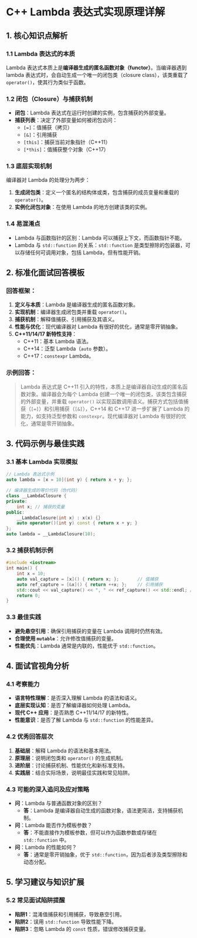 
# C++ Lambda 表达式实现原理详解
## 1. 核心知识点解析
### 1.1 Lambda 表达式的本质
Lambda 表达式本质上是**编译器生成的匿名函数对象（functor）**。当编译器遇到 lambda 表达式时，会自动生成一个唯一的闭包类（closure class），该类重载了 `operator()`，使其行为类似于函数。

### 1.2 闭包（Closure）与捕获机制
- **闭包**：Lambda 表达式在运行时创建的实例，包含捕获的外部变量。
- **捕获列表**：决定了外部变量如何被闭包访问：
  - `[=]`：值捕获（拷贝）
  - `[&]`：引用捕获
  - `[this]`：捕获当前对象指针（C++11）
  - `[*this]`：值捕获整个对象（C++17）

### 1.3 底层实现机制
编译器对 Lambda 的处理分为两步：
1. **生成闭包类**：定义一个匿名的结构体或类，包含捕获的成员变量和重载的 `operator()`。
2. **实例化闭包对象**：在使用 Lambda 的地方创建该类的实例。

### 1.4 易混淆点
- Lambda 与函数指针的区别：Lambda 可以捕获上下文，而函数指针不能。
- Lambda 与 `std::function` 的关系：`std::function` 是类型擦除的包装器，可以存储任何可调用对象，包括 Lambda，但有性能开销。

## 2. 标准化面试回答模板

### 回答框架：
1. **定义与本质**：Lambda 是编译器生成的匿名函数对象。
2. **实现机制**：编译器生成闭包类并重载 `operator()`。
3. **捕获机制**：解释值捕获、引用捕获及其语义。
4. **性能与优化**：现代编译器对 Lambda 有很好的优化，通常是零开销抽象。
5. **C++11/14/17 新特性支持**：
   - C++11：基本 Lambda 语法。
   - C++14：泛型 Lambda（`auto` 参数）。
   - C++17：`constexpr` Lambda。

### 示例回答：
> Lambda 表达式是 C++11 引入的特性，本质上是编译器自动生成的匿名函数对象。编译器会为每个 Lambda 创建一个唯一的闭包类，该类包含捕获的外部变量，并重载 `operator()` 以实现函数调用语义。捕获方式包括值捕获（`[=]`）和引用捕获（`[&]`），C++14 和 C++17 进一步扩展了 Lambda 的能力，如支持泛型参数和 `constexpr`。现代编译器对 Lambda 有很好的优化，通常是零开销抽象。

## 3. 代码示例与最佳实践

### 3.1 基本 Lambda 实现模拟
```cpp
// Lambda 表达式示例
auto lambda = [x = 10](int y) { return x + y; };

// 编译器生成的等价代码（伪代码）
class __LambdaClosure {
private:
    int x; // 捕获的变量
public:
    __LambdaClosure(int x) : x(x) {}
    auto operator()(int y) const { return x + y; }
};
auto lambda = __LambdaClosure(10);
```

### 3.2 捕获机制示例
```cpp
#include <iostream>
int main() {
    int x = 10;
    auto val_capture = [x]() { return x; };       // 值捕获
    auto ref_capture = [&x]() { return ++x; };    // 引用捕获
    std::cout << val_capture() << ", " << ref_capture() << std::endl; // 10, 11
    return 0;
}
```

### 3.3 最佳实践
- **避免悬空引用**：确保引用捕获的变量在 Lambda 调用时仍然有效。
- **合理使用 `mutable`**：允许修改值捕获的变量。
- **性能优先**：Lambda 通常是内联的，性能优于 `std::function`。

## 4. 面试官视角分析

### 4.1 考察能力
- **语言特性理解**：是否深入理解 Lambda 的语法和语义。
- **底层实现认知**：是否了解编译器如何处理 Lambda。
- **现代 C++ 应用**：是否熟悉 C++11/14/17 的新特性。
- **性能意识**：是否了解 Lambda 与 `std::function` 的性能差异。

### 4.2 优秀回答层次
1. **基础层**：解释 Lambda 的语法和基本用法。
2. **原理层**：说明闭包类和 `operator()` 的生成机制。
3. **进阶层**：讨论捕获机制、性能优化和新标准支持。
4. **实践层**：结合实际场景，说明最佳实践和常见陷阱。

### 4.3 可能的深入追问及应对策略
- **问**：Lambda 与普通函数对象的区别？
  - **答**：Lambda 是编译器自动生成的函数对象，语法更简洁，支持捕获机制。
- **问**：Lambda 能否作为模板参数？
  - **答**：不能直接作为模板参数，但可以作为函数参数或存储在 `std::function` 中。
- **问**：Lambda 的性能如何？
  - **答**：通常是零开销抽象，优于 `std::function`，因为后者涉及类型擦除和动态分配。

## 5. 学习建议与知识扩展
### 5.2 常见面试陷阱提醒
- **陷阱1**：混淆值捕获和引用捕获，导致悬空引用。
- **陷阱2**：误用 `std::function` 导致性能下降。
- **陷阱3**：忽略 Lambda 的 `const` 性质，错误修改捕获变量。

